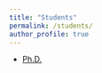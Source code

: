```yaml
---
title: "Students"
permalink: /students/
author_profile: true
---
```


* [Ph.D.](../selected_projects/visualization)
